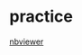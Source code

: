 # practice
[nbviewer](https://nbviewer.jupyter.org/github/charlesmdunn/practice/blob/main/practice.ipynb)
